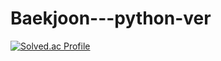 # Baekjoon---python-ver
[![Solved.ac Profile](http://mazassumnida.wtf/api/generate_badge?boj=hs1144)](https://solved.ac/hs1144)